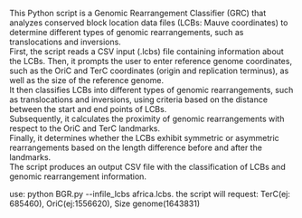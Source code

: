 This Python script is a Genomic Rearrangement Classifier (GRC) that analyzes conserved block location data files (LCBs: Mauve coordinates) to determine different types of genomic rearrangements, such as translocations and inversions.  
First, the script reads a CSV input (.lcbs) file containing information about the LCBs. Then, it prompts the user to enter reference genome coordinates, such as the OriC and TerC coordinates (origin and replication terminus), as well as the size of the reference genome.  
It then classifies LCBs into different types of genomic rearrangements, such as translocations and inversions, using criteria based on the distance between the start and end points of LCBs.  
Subsequently, it calculates the proximity of genomic rearrangements with respect to the OriC and TerC landmarks.  
Finally, it determines whether the LCBs exhibit symmetric or asymmetric rearrangements based on the length difference before and after the landmarks.  
The script produces an output CSV file with the classification of LCBs and genomic rearrangement information.

use:
python BGR.py --infile_lcbs africa.lcbs.
the script will request:
TerC(ej: 685460), OriC(ej:1556620), Size genome(1643831) 
